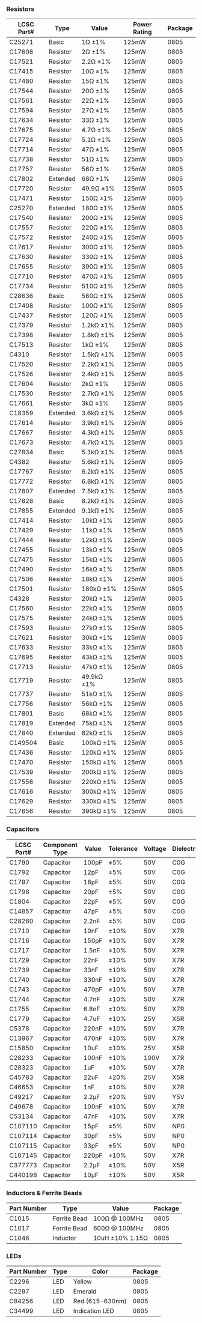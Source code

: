 ### Resistors
| LCSC Part# | Type     | Value      | Power Rating | Package |
| ---------- | -------- | ---------- | ------------ | ------- |
| C25271     | Basic    | 1Ω ±1%     | 125mW        | 0805    |
| C17606     | Resistor | 2Ω ±1%     | 125mW        | 0805    |
| C17521     | Resistor | 2.2Ω ±1%   | 125mW        | 0805    |
| C17415     | Resistor | 10Ω ±1%    | 125mW        | 0805    |
| C17480     | Resistor | 15Ω ±1%    | 125mW        | 0805    |
| C17544     | Resistor | 20Ω ±1%    | 125mW        | 0805    |
| C17561     | Resistor | 22Ω ±1%    | 125mW        | 0805    |
| C17594     | Resistor | 27Ω ±1%    | 125mW        | 0805    |
| C17634     | Resistor | 33Ω ±1%    | 125mW        | 0805    |
| C17675     | Resistor | 4.7Ω ±1%   | 125mW        | 0805    |
| C17724     | Resistor | 5.1Ω ±1%   | 125mW        | 0805    |
| C17714     | Resistor | 47Ω ±1%    | 125mW        | 0805    |
| C17738     | Resistor | 51Ω ±1%    | 125mW        | 0805    |
| C17757     | Resistor | 56Ω ±1%    | 125mW        | 0805    |
| C17802     | Extended | 68Ω ±1%    | 125mW        | 0805    |
| C17720     | Resistor | 49.9Ω ±1%  | 125mW        | 0805    |
| C17471     | Resistor | 150Ω ±1%   | 125mW        | 0805    |
| C25270     | Extended | 180Ω ±1%   | 125mW        | 0805    |
| C17540     | Resistor | 200Ω ±1%   | 125mW        | 0805    |
| C17557     | Resistor | 220Ω ±1%   | 125mW        | 0805    |
| C17572     | Resistor | 240Ω ±1%   | 125mW        | 0805    |
| C17617     | Resistor | 300Ω ±1%   | 125mW        | 0805    |
| C17630     | Resistor | 330Ω ±1%   | 125mW        | 0805    |
| C17655     | Resistor | 390Ω ±1%   | 125mW        | 0805    |
| C17710     | Resistor | 470Ω ±1%   | 125mW        | 0805    |
| C17734     | Resistor | 510Ω ±1%   | 125mW        | 0805    |
| C28636     | Basic    | 560Ω ±1%   | 125mW        | 0805    |
| C17408     | Resistor | 100Ω ±1%   | 125mW        | 0805    |
| C17437     | Resistor | 120Ω ±1%   | 125mW        | 0805    |
| C17379     | Resistor | 1.2kΩ ±1%  | 125mW        | 0805    |
| C17398     | Resistor | 1.8kΩ ±1%  | 125mW        | 0805    |
| C17513     | Resistor | 1kΩ ±1%    | 125mW        | 0805    |
| C4310      | Resistor | 1.5kΩ ±1%  | 125mW        | 0805    |
| C17520     | Resistor | 2.2kΩ ±1%  | 125mW        | 0805    |
| C17526     | Resistor | 2.4kΩ ±1%  | 125mW        | 0805    |
| C17604     | Resistor | 2kΩ ±1%    | 125mW        | 0805    |
| C17530     | Resistor | 2.7kΩ ±1%  | 125mW        | 0805    |
| C17661     | Resistor | 3kΩ ±1%    | 125mW        | 0805    |
| C18359     | Extended | 3.6kΩ ±1%  | 125mW        | 0805    |
| C17614     | Resistor | 3.9kΩ ±1%  | 125mW        | 0805    |
| C17667     | Resistor | 4.3kΩ ±1%  | 125mW        | 0805    |
| C17673     | Resistor | 4.7kΩ ±1%  | 125mW        | 0805    |
| C27834     | Basic    | 5.1kΩ ±1%  | 125mW        | 0805    |
| C4382      | Resistor | 5.6kΩ ±1%  | 125mW        | 0805    |
| C17767     | Resistor | 6.2kΩ ±1%  | 125mW        | 0805    |
| C17772     | Resistor | 6.8kΩ ±1%  | 125mW        | 0805    |
| C17807     | Extended | 7.5kΩ ±1%  | 125mW        | 0805    |
| C17828     | Basic    | 8.2kΩ ±1%  | 125mW        | 0805    |
| C17855     | Extended | 9.1kΩ ±1%  | 125mW        | 0805    |
| C17414     | Resistor | 10kΩ ±1%   | 125mW        | 0805    |
| C17429     | Resistor | 11kΩ ±1%   | 125mW        | 0805    |
| C17444     | Resistor | 12kΩ ±1%   | 125mW        | 0805    |
| C17455     | Resistor | 13kΩ ±1%   | 125mW        | 0805    |
| C17475     | Resistor | 15kΩ ±1%   | 125mW        | 0805    |
| C17490     | Resistor | 16kΩ ±1%   | 125mW        | 0805    |
| C17506     | Resistor | 18kΩ ±1%   | 125mW        | 0805    |
| C17501     | Resistor | 180kΩ ±1%  | 125mW        | 0805    |
| C4328      | Resistor | 20kΩ ±1%   | 125mW        | 0805    |
| C17560     | Resistor | 22kΩ ±1%   | 125mW        | 0805    |
| C17575     | Resistor | 24kΩ ±1%   | 125mW        | 0805    |
| C17593     | Resistor | 27kΩ ±1%   | 125mW        | 0805    |
| C17621     | Resistor | 30kΩ ±1%   | 125mW        | 0805    |
| C17633     | Resistor | 33kΩ ±1%   | 125mW        | 0805    |
| C17695     | Resistor | 43kΩ ±1%   | 125mW        | 0805    |
| C17713     | Resistor | 47kΩ ±1%   | 125mW        | 0805    |
| C17719     | Resistor | 49.9kΩ ±1% | 125mW        | 0805    |
| C17737     | Resistor | 51kΩ ±1%   | 125mW        | 0805    |
| C17756     | Resistor | 56kΩ ±1%   | 125mW        | 0805    |
| C17801     | Basic    | 68kΩ ±1%   | 125mW        | 0805    |
| C17819     | Extended | 75kΩ ±1%   | 125mW        | 0805    |
| C17840     | Extended | 82kΩ ±1%   | 125mW        | 0805    |
| C149504    | Basic    | 100kΩ ±1%  | 125mW        | 0805    |
| C17436     | Resistor | 120kΩ ±1%  | 125mW        | 0805    |
| C17470     | Resistor | 150kΩ ±1%  | 125mW        | 0805    |
| C17539     | Resistor | 200kΩ ±1%  | 125mW        | 0805    |
| C17556     | Resistor | 220kΩ ±1%  | 125mW        | 0805    |
| C17616     | Resistor | 300kΩ ±1%  | 125mW        | 0805    |
| C17629     | Resistor | 330kΩ ±1%  | 125mW        | 0805    |
| C17656     | Resistor | 390kΩ ±1%  | 125mW        | 0805    |






### Capacitors
| LCSC Part#  | Component Type | Value | Tolerance | Voltage | Dielectric | Package |
| ----------- | -------------- | ----- | --------- | ------- | ---------- | ------- |
| C1790       | Capacitor      | 100pF | ±5%       | 50V     | C0G        | 0805    |
| C1792       | Capacitor      | 12pF  | ±5%       | 50V     | C0G        | 0805    |
| C1797       | Capacitor      | 18pF  | ±5%       | 50V     | C0G        | 0805    |
| C1798       | Capacitor      | 20pF  | ±5%       | 50V     | C0G        | 0805    |
| C1804       | Capacitor      | 22pF  | ±5%       | 50V     | C0G        | 0805    |
| C14857      | Capacitor      | 47pF  | ±5%       | 50V     | C0G        | 0805    |
| C28260      | Capacitor      | 2.2nF | ±5%       | 50V     | C0G        | 0805    |
| C1710       | Capacitor      | 10nF  | ±10%      | 50V     | X7R        | 0805    |
| C1716       | Capacitor      | 150pF | ±10%      | 50V     | X7R        | 0805    |
| C1717       | Capacitor      | 1.5nF | ±10%      | 50V     | X7R        | 0805    |
| C1729       | Capacitor      | 22nF  | ±10%      | 50V     | X7R        | 0805    |
| C1739       | Capacitor      | 33nF  | ±10%      | 50V     | X7R        | 0805    |
| C1740       | Capacitor      | 330nF | ±10%      | 50V     | X7R        | 0805    |
| C1743       | Capacitor      | 470pF | ±10%      | 50V     | X7R        | 0805    |
| C1744       | Capacitor      | 4.7nF | ±10%      | 50V     | X7R        | 0805    |
| C1755       | Capacitor      | 6.8nF | ±10%      | 50V     | X7R        | 0805    |
| C1779       | Capacitor      | 4.7uF | ±10%      | 25V     | X5R        | 0805    |
| C5378       | Capacitor      | 220nF | ±10%      | 50V     | X7R        | 0805    |
| C13967      | Capacitor      | 470nF | ±10%      | 50V     | X7R        | 0805    |
| C15850      | Capacitor      | 10uF  | ±10%      | 25V     | X5R        | 0805    |
| C28233      | Capacitor      | 100nF | ±10%      | 100V    | X7R        | 0805    |
| C28323      | Capacitor      | 1uF   | ±10%      | 50V     | X7R        | 0805    |
| C45783      | Capacitor      | 22uF  | ±20%      | 25V     | X5R        | 0805    |
| C46653      | Capacitor      | 1nF   | ±10%      | 50V     | X7R        | 0805    |
| C49217      | Capacitor      | 2.2µF | ±20%      | 50V     | Y5V        | 0805    |
| C49678      | Capacitor      | 100nF | ±10%      | 50V     | X7R        | 0805    |
| C53134      | Capacitor      | 47nF  | ±10%      | 50V     | X7R        | 0805    |
| C107110     | Capacitor      | 15pF  | ±5%       | 50V     | NP0        | 0805    |
| C107114     | Capacitor      | 30pF  | ±5%       | 50V     | NP0        | 0805    |
| C107115     | Capacitor      | 33pF  | ±5%       | 50V     | NP0        | 0805    |
| C107145     | Capacitor      | 220pF | ±10%      | 50V     | X7R        | 0805    |
| C377773     | Capacitor      | 2.2µF | ±10%      | 50V     | X5R        | 0805    |
| C440198     | Capacitor      | 10µF  | ±10%      | 50V     | X5R        | 0805    |





### Inductors & Ferrite Beads
| Part Number | Type | Value | Package |
|-------------|------|--------|---------|
| C1015   | Ferrite Bead | 100Ω @ 100MHz | 0805 |
| C1017   | Ferrite Bead | 600Ω @ 100MHz | 0805 |
| C1046   | Inductor | 10uH ±10% 1.15Ω | 0805 |


### LEDs
| Part Number | Type | Color | Package |
|-------------|------|-------|---------|
| C2296   | LED | Yellow | 0805 |
| C2297   | LED | Emerald | 0805 |
| C84256  | LED | Red (615-630nm) | 0805 |
| C34499  | LED | Indication LED | 0805 |
